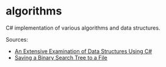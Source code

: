 algorithms
==========

C# implementation of various algorithms and data structures.

Sources:
* [An Extensive Examination of Data Structures Using C#](http://msdn.microsoft.com/en-us/library/hh830851(v=vs.80).aspx)
* [Saving a Binary Search Tree to a File](http://leetcode.com/2010/09/saving-binary-search-tree-to-file.html)
